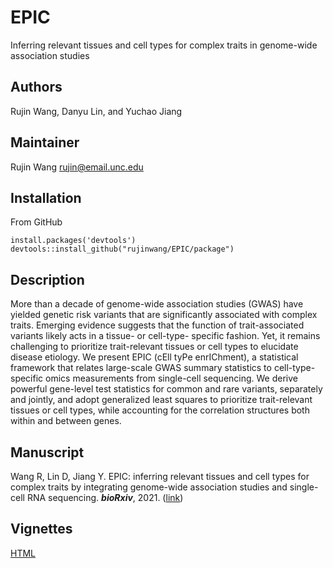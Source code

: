 # EPIC
Inferring relevant tissues and cell types for complex traits in genome-wide association studies


## Authors
Rujin Wang, Danyu Lin, and Yuchao Jiang


## Maintainer
Rujin Wang <rujin@email.unc.edu>


## Installation
From GitHub
```
install.packages('devtools')
devtools::install_github("rujinwang/EPIC/package")
```

## Description
More than a decade of genome-wide association studies (GWAS) have yielded genetic risk variants
that are significantly associated with complex traits. Emerging evidence suggests that the function of 
trait-associated variants likely acts in a tissue- or cell-type- specific fashion. Yet, it remains challenging
to prioritize trait-relevant tissues or cell types to elucidate disease etiology. We present EPIC (cEll tyPe enrIChment), 
a statistical framework that relates large-scale GWAS summary statistics to cell-type-specific omics measurements from
single-cell sequencing. We derive powerful gene-level test statistics for common and rare variants, separately and jointly,
and adopt generalized least squares to prioritize trait-relevant tissues or cell types, while accounting for the correlation
structures both within and between genes.

## Manuscript
Wang R, Lin D, Jiang Y. EPIC: inferring relevant tissues and cell types for complex traits by integrating genome-wide association studies and single-cell RNA sequencing. ***bioRxiv***, 2021. ([link](https://www.biorxiv.org/content/10.1101/2021.06.09.447805v1))

## Vignettes
[HTML](http://htmlpreview.github.io/?https://github.com/rujinwang/EPIC/blob/master/vignettes/EPIC_vignette.html)

